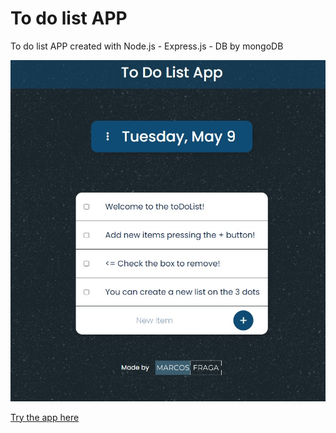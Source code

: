 # To do list APP
To do list APP created with Node.js - Express.js - DB by mongoDB

<div align="center"><img src="/toDoListApp.jpg"></div>

<a href="https://todolist-wfae.onrender.com/" target="_blank">Try the app here</a>
